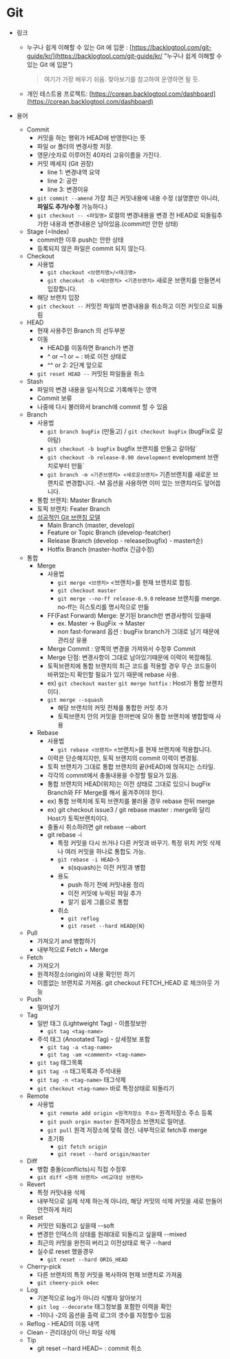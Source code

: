 # Git


* 링크
	* 누구나 쉽게 이해할 수 있는 Git 에 입문 : [https://backlogtool.com/git-guide/kr/](https://backlogtool.com/git-guide/kr/ "누구나 쉽게 이해할 수 있는 Git 에 입문")
	
		> 여기가 가장 배우기 쉬움.
		> 찾아보기를 참고하여 운영하면 될 듯.
	* 개인 테스트용 프로젝트: [https://corean.backlogtool.com/dashboard](https://corean.backlogtool.com/dashboard)

* 용어
	* Commit 
		* 커밋을 하는 행위가 HEAD에 반영한다는 뜻
		* 파일 or 폴더의 변경사항 저장. 
		* 영문/숫자로 이루어진 40자리 고유이름을 가진다.
		* 커밋 메세지 (Git 권장)
			* line 1: 변경내역 요약
			* line 2: 공란
			* line 3: 변경이유
		* `git commit --amend` 가장 최근 커밋내용에 내용 수정 (설명뿐만 아니라, **파일도 추가/수정** 가능하다.)
		* `git checkout -- <파일명>` 로컬의 변경내용을 변경 전 HEAD로 되돌림추가한 내용과 변경내용은 남아있음.(commit만 안한 상태)
	* Stage (=Index)
		* commit한 이후 push는 안한 상태
		* 등록되지 않은 파일은 commit 되지 않는다.
	* Checkout
		* 사용법
			* `git checkout <브랜치명>/<태크명>`
			* `git checokut -b <새브랜치> <기존브랜치>` 새로운 브랜치를 만들면서 입장합니다.
		* 해당 브랜치 입장
		* `git checkout --` 커밋전 파일의 변경내용을 취소하고 이전 커밋으로 되돌림
	* HEAD
		* 현재 사용주인 Branch 의 선두부분
		* 이동
			* HEAD를 이동하면 Branch가 변경
			* ^ or ~1 or ~ : 바로 이전 상태로  
			* ^^ or 2: 2단계 앞으로
		* `git reset HEAD --` 커밋된 파일들을 취소
	* Stash
		* 파일의 변경 내용을 일시적으로 기록해두는 영역
		* Commit 보류
		* 나중에 다시 불러와서 branch에 commit 할 수 있음
	* Branch
		*  사용법
			*  `git branch bugFix` (만들고) / `git checkout bugFix` (bugFix로 갈아탐)
			*  `git checkout -b bugFix` bugfix 브랜치를 만들고 갈아탐`
			*  `git checkout -b release-0.90 development` evelopment 브랜치로부터 만듦`
			*  `git branch -m <기존브랜치> <새로운브랜치>` 기존브랜치를 새로운 브랜치로 변경합니다. -M 옵션을 사용하면 이미 있는 브랜치라도 덮어씁니다.
		*  통합 브랜치: Master Branch
		*  토픽 브랜치: Feater Branch
		*  [성공적인 Git 브랜칭 모델](http://nvie.com/posts/a-successful-git-branching-model/ "성공적인 Git 브랜칭 모델")
			*   Main Branch (master, develop)
			*   Feature or Topic Branch (develop-featcher) 
			*   Release Branch (develop - release(bugfix) - mastert순)
			*   Hotfix Branch (master-hotfix 긴급수정)
	* 통합
		* Merge
			* 사용법
				* `git merge <브랜치>` <브랜치>를 현재 브랜치로 합침.
				*  `git checkout master`
				* `git merge --no-ff release-0.9.0` release 브랜치를 merge. no-ff는 히스토리를 명시적으로 만듦
			* FF(Fast Forward) Merge: 분기된 branch만 변경사항이 있을때
				* ex. Master -> BugFix -> Master
				* non fast-forward 옵션 : bugFix branch가 그대로 남기 때문에 관리상 유용
			* Merge Commit : 양쪽의 변경을 가져와서 수정후 Commit
			* Merge 단점: 변경사항이 그대로 남아있기때문에 이력이 복잡해짐.
			* 토픽브랜치에 통합 브랜치의 최근 코드를 적용할 경우 무슨 코드들이 바뀌었는지 확인할 필요가 있기 때문에 rebase 사용. 
			* ex) `git checkout master` `git merge hotfix` : Host가 통합 브랜치이다.
			* `git merge --squash` 
				* 해당 브랜치의 커밋 전체를 통합한 커밋 추가
				* 토픽브랜치 안의 커밋을 한꺼번에 모아 통합 브랜치에 병합할때 사용 
		*  Rebase
			* 사용법
				* `git rebase <브랜치>` <브랜치>를 현재 브랜치에 적용합니다.
			* 이력은 단순해지지만, 토픽 브랜치의 commit 이력이 변경됨.
			* 토픽 브랜치가 그대로 통합 브랜치의 끝(HEAD)에 얹혀지는 스타일.
			* 각각의 commit에서 충돌내용을 수정할 필요가 있음.
			* 통합 브랜치의 HEAD(위치)는 이전 상태로 그대로 있으니 bugFix Branch와 FF Merge를 해서 옮겨주어야 한다.
			* ex) 통합 브랙치에 토픽 브랜치를 불러올 경우 rebase 한뒤 merge
			* ex) git checkout issue3 / git rebase master : merge와 달리 Host가 토픽브랜치이다.
			* 충돌시 취소하려면 git rebase --abort 
			* git rebase -i 
				* 특정 커밋을 다시 쓰거나 다른 커밋과 바꾸기. 특정 위치 커밋 삭제나 여러 커밋을 하나로 통합도 가능.
				* `git rebase -i HEAD~5`
					* s(squash)는 이전 커밋과 병합 
				* 용도
					* push 하기 전에 커밋내용 정리
					* 이전 커밋에 누락된 파일 추가
					* 알기 쉽게 그룹으로 통합
				* 취소
					* `git reflog`
					* `git reset --hard HEAD@{N}`
	* Pull 
		* 가져오기 and 병합하기
		* 내부적으로 Fetch + Merge 
	* Fetch
		* 가져오기
		* 원격저장소(origin)의 내용 확인만 하기
		* 이름없는 브랜치로 가져옴. git checkout FETCH_HEAD 로 체크아웃 가능
	* Push
		* 밀어넣기
	* Tag
		* 일반 태그 (Lightweight Tag) - 이름정보만 
			* `git tag <tag-name>`
		* 주석 태그 (Anootated Tag) - 상세정보 포함
			* `git tag -a <tag-name>`
			* `git tag -am <comment> <tag-name>` 
		* `git tag` 태그목록
		* `git tag -n` 태그목록과 주석내용
		* `git tag -n <tag-name>` 태그삭제
		* `git checkout <tag-name>` 바로 특정상태로 되돌리기
	* Remote
		* 사용법
			* `git remote add origin <원격저장소 주소>` 원격저장소 주소 등록
			* `git push orgin master` 원격저장소 <master>브랜치로 밀어냄.
			* `git pull` 원격 저장소에 맞춰 갱신. 내부적으로 fetch후 merge
			* 초기화
				* `git fetch origin`
				* `git reset --hard origin/master`
	* Diff
		* 병합 충돌(conflicts)시 직접 수정후
		* `git diff <원래 브랜치> <비교대상 브랜치>`
	* Revert
		* 특정 커밋내용 삭제
		* 내부적으로 실제 삭제 하는게 아니라, 해당 커밋의 삭제 커밋을 새로 만들어 안전하게 처리
	* Reset
		* 커밋만 되돌리고 싶을때 --soft
		* 변경한 인덱스의 상태를 원래대로 되돌리고 싶을때 --mixed
		* 최근의 커밋을 완전히 버리고 이전상태로 복구 --hard
		* 실수로 reset 했을경우
			* `git reset --hard ORIG_HEAD`
	* Cherry-pick
		* 다른 브랜치의 특정 커밋을 복사하여 현재 브랜치로 가져옴
		* `git cheery-pick e4ec`
	* Log
		* 기본적으로 log가 아니라 식별자 알아보기
		* `git log --decorate` 태그정보를 포함한 이력을 확인
		* -1이나 -2의 옵션을 출력 로그의 갯수를 지정할수 있음
	* Reflog - HEAD의 이동 내역
	* Clean - 관리대상이 아닌 파일 삭제  
	* Tip
		*  git reset --hard HEAD~ : commit 취소